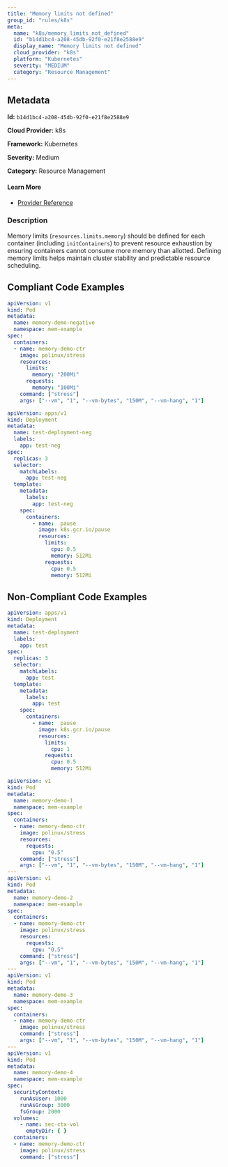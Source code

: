 ```yaml
---
title: "Memory limits not defined"
group_id: "rules/k8s"
meta:
  name: "k8s/memory_limits_not_defined"
  id: "b14d1bc4-a208-45db-92f0-e21f8e2588e9"
  display_name: "Memory limits not defined"
  cloud_provider: "k8s"
  platform: "Kubernetes"
  severity: "MEDIUM"
  category: "Resource Management"
---
```

## Metadata

**Id:** `b14d1bc4-a208-45db-92f0-e21f8e2588e9`

**Cloud Provider:** k8s

**Framework:** Kubernetes

**Severity:** Medium

**Category:** Resource Management

#### Learn More

 - [Provider Reference](https://kubernetes.io/docs/tasks/configure-pod-container/assign-memory-resource/)

### Description

 Memory limits (`resources.limits.memory`) should be defined for each container (including `initContainers`) to prevent resource exhaustion by ensuring containers cannot consume more memory than allotted. Defining memory limits helps maintain cluster stability and predictable resource scheduling.


## Compliant Code Examples
```yaml
apiVersion: v1
kind: Pod
metadata:
  name: memory-demo-negative
  namespace: mem-example
spec:
  containers:
  - name: memory-demo-ctr
    image: polinux/stress
    resources:
      limits:
        memory: "200Mi"
      requests:
        memory: "100Mi"
    command: ["stress"]
    args: ["--vm", "1", "--vm-bytes", "150M", "--vm-hang", "1"]

```

```yaml
apiVersion: apps/v1
kind: Deployment
metadata:
  name: test-deployment-neg
  labels:
    app: test-neg
spec:
  replicas: 3
  selector:
    matchLabels:
      app: test-neg
  template:
    metadata:
      labels:
        app: test-neg
    spec:
      containers:
        - name:  pause
          image: k8s.gcr.io/pause
          resources:
            limits:
              cpu: 0.5
              memory: 512Mi
            requests:
              cpu: 0.5
              memory: 512Mi

```
## Non-Compliant Code Examples
```yaml
apiVersion: apps/v1
kind: Deployment
metadata:
  name: test-deployment
  labels:
    app: test
spec:
  replicas: 3
  selector:
    matchLabels:
      app: test
  template:
    metadata:
      labels:
        app: test
    spec:
      containers:
        - name:  pause
          image: k8s.gcr.io/pause
          resources:
            limits:
              cpu: 1
            requests:
              cpu: 0.5
              memory: 512Mi

```

```yaml
apiVersion: v1
kind: Pod
metadata:
  name: memory-demo-1
  namespace: mem-example
spec:
  containers:
  - name: memory-demo-ctr
    image: polinux/stress
    resources:
      requests:
        cpu: "0.5"
    command: ["stress"]
    args: ["--vm", "1", "--vm-bytes", "150M", "--vm-hang", "1"]
---
apiVersion: v1
kind: Pod
metadata:
  name: memory-demo-2
  namespace: mem-example
spec:
  containers:
  - name: memory-demo-ctr
    image: polinux/stress
    resources:
      requests:
        cpu: "0.5"
    command: ["stress"]
    args: ["--vm", "1", "--vm-bytes", "150M", "--vm-hang", "1"]
---
apiVersion: v1
kind: Pod
metadata:
  name: memory-demo-3
  namespace: mem-example
spec:
  containers:
  - name: memory-demo-ctr
    image: polinux/stress
    command: ["stress"]
    args: ["--vm", "1", "--vm-bytes", "150M", "--vm-hang", "1"]
---
apiVersion: v1
kind: Pod
metadata:
  name: memory-demo-4
  namespace: mem-example
spec:
  securityContext:
    runAsUser: 1000
    runAsGroup: 3000
    fsGroup: 2000
  volumes:
    - name: sec-ctx-vol
      emptyDir: { }
  containers:
  - name: memory-demo-ctr
    image: polinux/stress
    command: ["stress"]

```